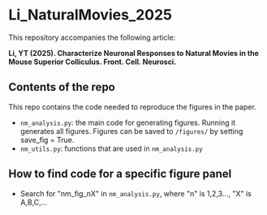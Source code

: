 # Li_NaturalMovies_2025

This repository accompanies the following article:

**Li, YT (2025). Characterize Neuronal Responses to Natural Movies in the Mouse Superior Colliculus. Front. Cell. Neurosci.**

  
## Contents of the repo
This repo contains the code needed to reproduce the figures in the paper.

* `nm_analysis.py`: the main code for generating figures. Running it generates all figures. Figures can be saved to `/figures/` by setting save_fig = True.
* `nm_utils.py`: functions that are used in `nm_analysis.py`

## How to find code for a specific figure panel
* Search for "nm_fig_nX" in `nm_analysis.py`, where "n" is 1,2,3..., "X" is A,B,C,...
